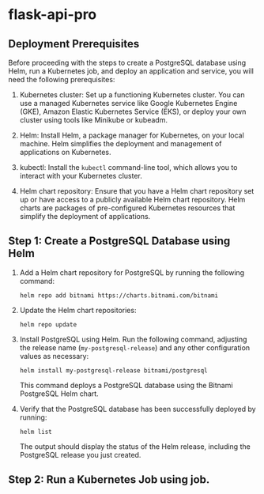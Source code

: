 # flask-api-pro

## Deployment Prerequisites
Before proceeding with the steps to create a PostgreSQL database using Helm, run a Kubernetes job, and deploy an application and service, you will need the following prerequisites:

1. Kubernetes cluster: Set up a functioning Kubernetes cluster. You can use a managed Kubernetes service like Google Kubernetes Engine (GKE), Amazon Elastic Kubernetes Service (EKS), or deploy your own cluster using tools like Minikube or kubeadm.

2. Helm: Install Helm, a package manager for Kubernetes, on your local machine. Helm simplifies the deployment and management of applications on Kubernetes.

3. kubectl: Install the `kubectl` command-line tool, which allows you to interact with your Kubernetes cluster.

4. Helm chart repository: Ensure that you have a Helm chart repository set up or have access to a publicly available Helm chart repository. Helm charts are packages of pre-configured Kubernetes resources that simplify the deployment of applications.

## Step 1: Create a PostgreSQL Database using Helm
1. Add a Helm chart repository for PostgreSQL by running the following command:
   ```
   helm repo add bitnami https://charts.bitnami.com/bitnami
   ```

2. Update the Helm chart repositories:
   ```
   helm repo update
   ```

3. Install PostgreSQL using Helm. Run the following command, adjusting the release name (`my-postgresql-release`) and any other configuration values as necessary:
   ```
   helm install my-postgresql-release bitnami/postgresql
   ```

   This command deploys a PostgreSQL database using the Bitnami PostgreSQL Helm chart.

4. Verify that the PostgreSQL database has been successfully deployed by running:
   ```
   helm list
   ```

   The output should display the status of the Helm release, including the PostgreSQL release you just created.

## Step 2: Run a Kubernetes Job using job.
